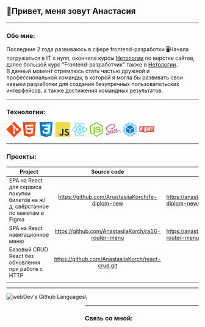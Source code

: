 ## 👋Привет, меня зовут Анастасия 
---
### Обо мне:
Последние 2 года развиваюсь в сфере frontend-разработки 🖥️Начала погружаться в IT с нуля, окончила курсы [Нетологии](https://netology.ru/ "netology.ru") по верстке сайтов, далее большой курс "Frontend-разработчик" также в [Нетологии](https://netology.ru/ "netology.ru").<br>В данный момент стремлюсь стать частью дружной и профессиональной команды, в которой я могла бы развивать свои навыки разработки для создания безупречных пользовательских интерфейсов, а также достижения командных результатов.
___

### Технологии: 
<img src="https://github.com/devicons/devicon/blob/master/icons/git/git-original.svg" title="git" alt="git" width="40" height="40"/><img src="https://github.com/devicons/devicon/blob/master/icons/html5/html5-original.svg" title="html5" alt="html5" width="40" height="40"/>
  <img src="https://github.com/devicons/devicon/blob/master/icons/css3/css3-original.svg" title="css" alt="css" width="40" height="40"/>
  <img src="https://github.com/devicons/devicon/blob/master/icons/javascript/javascript-original.svg" title="javascript" alt="javascript" width="40" height="40"/>
  <img src="https://github.com/devicons/devicon/blob/master/icons/react/react-original.svg" title="reactjs" alt="reactjs" width="40" height="40"/>
  <img src="https://github.com/devicons/devicon/blob/master/icons/nodejs/nodejs-original.svg" title="nodejs" alt="nodejs" width="40" height="40"/>
  <img src="https://github.com/devicons/devicon/blob/master/icons/sass/sass-original.svg" title="sass/scss" alt="sass/scss" width="40" height="40"/>
  <img src="https://github.com/devicons/devicon/blob/master/icons/webpack/webpack-original.svg" title="webpack" alt="webpack" width="40" height="40"/>
  <img src="https://github.com/devicons/devicon/blob/master/icons/npm/npm-original-wordmark.svg" title="npm" alt="npm" width="40" height="40"/>
___
### Проекты:

| Project                                                       |Source code|Live Demo|
| ----------------------------------------------------------------| :---------------: |-------|
|  SPA на React для сервиса покупки билетов на ж/д, свёрстанное по макетам в Figma                          |https://github.com/AnastasiiaKorch/fe-diplom-new |https://anastasiiakorch.github.io/fe-diplom-new/|
|SPA на React навигационное меню|https://github.com/AnastasiiaKorch/ra16-router-menu|https://anastasiiakorch.github.io/ra16-router-menu/|
|Базовый CRUD React без обновления при работе с HTTP|https://github.com/AnastasiiaKorch/react-crud.git||
|||   |
___
<img height="195px" align="left" alt="webDev's Github Languages" src="https://github-readme-stats-sigma-five.vercel.app/api/top-langs/?username=AnastasiiaKorch&layout=compact&theme=vision-friendly-light" />\

___
### Связь со мной:

